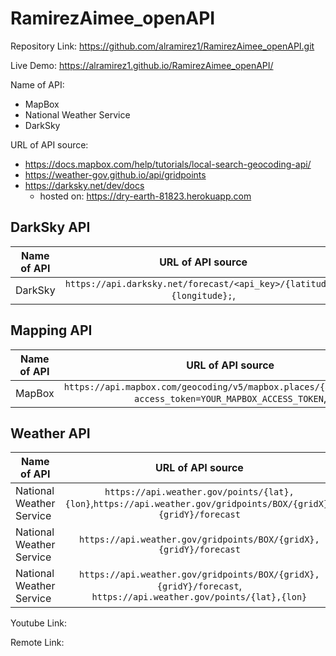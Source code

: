 # RamirezAimee_openAPI

Repository Link: https://github.com/alramirez1/RamirezAimee_openAPI.git

Live Demo: https://alramirez1.github.io/RamirezAimee_openAPI/


Name of API:
- MapBox 
- National Weather Service 
- DarkSky 


URL of API source:  
- https://docs.mapbox.com/help/tutorials/local-search-geocoding-api/ 
- https://weather-gov.github.io/api/gridpoints
- https://darksky.net/dev/docs
    - hosted on: https://dry-earth-81823.herokuapp.com


## DarkSky API

| Name of API       | URL of API source |  Data |
| ------------- |:-------------:| -------------------:|
| DarkSky    |  `https://api.darksky.net/forecast/<api_key>/{latitude},{longitude};`, | Numerial |

## Mapping API


| Name of API       | URL of API source |  Data |
| ------------- |:-------------:| -------------------:|
| MapBox    |  `https://api.mapbox.com/geocoding/v5/mapbox.places/{address}.json?access_token=YOUR_MAPBOX_ACCESS_TOKEN`, | Numerial |



## Weather API

| Name of API       | URL of API source |  Data |
| ------------- |:-------------:| -------------------:|
| National Weather Service     |  `https://api.weather.gov/points/{lat},{lon}`,`https://api.weather.gov/gridpoints/BOX/{gridX},{gridY}/forecast` | String |
| National Weather Service      |  `https://api.weather.gov/gridpoints/BOX/{gridX},{gridY}/forecast`   |   Images |
| National Weather Service   | `https://api.weather.gov/gridpoints/BOX/{gridX},{gridY}/forecast`, `https://api.weather.gov/points/{lat},{lon}`|    Numerical |


Youtube Link:

Remote Link: 

